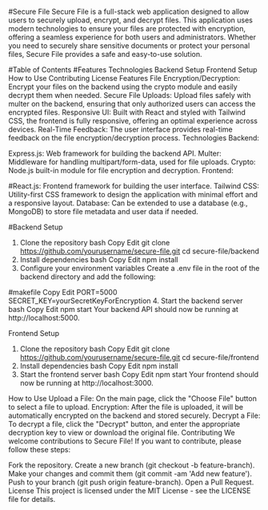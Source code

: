 #Secure File
Secure File is a full-stack web application designed to allow users to securely upload, encrypt, and decrypt files. This application uses modern technologies to ensure your files are protected with encryption, offering a seamless experience for both users and administrators. Whether you need to securely share sensitive documents or protect your personal files, Secure File provides a safe and easy-to-use solution.

#Table of Contents
#Features
Technologies
Backend Setup
Frontend Setup
How to Use
Contributing
License
Features
File Encryption/Decryption: Encrypt your files on the backend using the crypto module and easily decrypt them when needed.
Secure File Uploads: Upload files safely with multer on the backend, ensuring that only authorized users can access the encrypted files.
Responsive UI: Built with React and styled with Tailwind CSS, the frontend is fully responsive, offering an optimal experience across devices.
Real-Time Feedback: The user interface provides real-time feedback on the file encryption/decryption process.
Technologies
Backend:

Express.js: Web framework for building the backend API.
Multer: Middleware for handling multipart/form-data, used for file uploads.
Crypto: Node.js built-in module for file encryption and decryption.
Frontend:

#React.js: Frontend framework for building the user interface.
Tailwind CSS: Utility-first CSS framework to design the application with minimal effort and a responsive layout.
Database: Can be extended to use a database (e.g., MongoDB) to store file metadata and user data if needed.

#Backend Setup
1. Clone the repository
bash
Copy
Edit
git clone https://github.com/yourusername/secure-file.git
cd secure-file/backend
2. Install dependencies
bash
Copy
Edit
npm install
3. Configure your environment variables
Create a .env file in the root of the backend directory and add the following:

#makefile
Copy
Edit
PORT=5000
SECRET_KEY=yourSecretKeyForEncryption
4. Start the backend server
bash
Copy
Edit
npm start
Your backend API should now be running at http://localhost:5000.

Frontend Setup
1. Clone the repository
bash
Copy
Edit
git clone https://github.com/yourusername/secure-file.git
cd secure-file/frontend
2. Install dependencies
bash
Copy
Edit
npm install
3. Start the frontend server
bash
Copy
Edit
npm start
Your frontend should now be running at http://localhost:3000.

How to Use
Upload a File: On the main page, click the "Choose File" button to select a file to upload.
Encryption: After the file is uploaded, it will be automatically encrypted on the backend and stored securely.
Decrypt a File: To decrypt a file, click the "Decrypt" button, and enter the appropriate decryption key to view or download the original file.
Contributing
We welcome contributions to Secure File! If you want to contribute, please follow these steps:

Fork the repository.
Create a new branch (git checkout -b feature-branch).
Make your changes and commit them (git commit -am 'Add new feature').
Push to your branch (git push origin feature-branch).
Open a Pull Request.
License
This project is licensed under the MIT License - see the LICENSE file for details.

